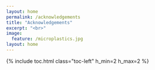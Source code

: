 ```yaml
---
layout: home
permalink: /acknowledgements
title: "Acknowledgements"
excerpt: "<br>"
image:
  feature: /microplastics.jpg
layout: home
---
```

{% include toc.html class="toc-left" h_min=2 h_max=2 %}

